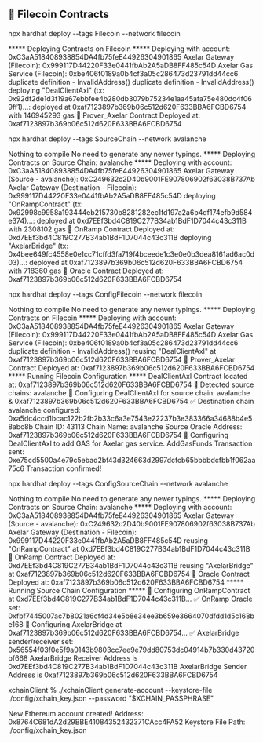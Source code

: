 
## 🌆 Filecoin Contracts


npx hardhat deploy --tags Filecoin --network filecoin

***** Deploying Contracts on Filecoin *****
Deploying with account: 0xC3aA518408938854DA4fb75feE44926304901865
Axelar Gateway (Filecoin): 0x999117D44220F33e0441fbAb2A5aDB8FF485c54D
Axelar Gas Service (Filecoin): 0xbe406f0189a0b4cf3a05c286473d23791dd44cc6
duplicate definition - InvalidAddress()
duplicate definition - InvalidAddress()
deploying "DealClientAxl" (tx: 0x92df2de1d3f19a67ebbfee4b280db3079b75234e1aa45afa75e480dc4f069ff1)...: deployed at 0xaf7123897b369b06c512d620F633BBA6FCBD6754 with 146945293 gas
🚀 Prover_Axelar Contract Deployed at:  0xaf7123897b369b06c512d620F633BBA6FCBD6754

npx hardhat deploy --tags SourceChain --network avalanche

Nothing to compile
No need to generate any newer typings.
***** Deploying Contracts on Source Chain: avalanche *****
Deploying with account: 0xC3aA518408938854DA4fb75feE44926304901865
Axelar Gateway (Source - avalanche): 0xC249632c2D40b9001FE907806902f63038B737Ab
Axelar Gateway (Destination - Filecoin): 0x999117D44220F33e0441fbAb2A5aDB8FF485c54D
deploying "OnRampContract" (tx: 0x92998c9958a193444eb215730b8281282ec1fd197a2a6b4df174efb9d584e374)...: deployed at 0xd7EEf3bd4C819C277B34ab1BdF1D7044c43c311B with 2308102 gas
🚀 OnRamp Contract Deployed at:  0xd7EEf3bd4C819C277B34ab1BdF1D7044c43c311B
deploying "AxelarBridge" (tx: 0x4bee649fc4558e0e1cc71cffd3fa719f4bceede1c3e0e0b3dea8161ad6ac0d03)...: deployed at 0xaf7123897b369b06c512d620F633BBA6FCBD6754 with 718360 gas
🚀 Oracle Contract Deployed at:  0xaf7123897b369b06c512d620F633BBA6FCBD6754

npx hardhat deploy --tags ConfigFilecoin --network filecoin

Nothing to compile
No need to generate any newer typings.
***** Deploying Contracts on Filecoin *****
Deploying with account: 0xC3aA518408938854DA4fb75feE44926304901865
Axelar Gateway (Filecoin): 0x999117D44220F33e0441fbAb2A5aDB8FF485c54D
Axelar Gas Service (Filecoin): 0xbe406f0189a0b4cf3a05c286473d23791dd44cc6
duplicate definition - InvalidAddress()
reusing "DealClientAxl" at 0xaf7123897b369b06c512d620F633BBA6FCBD6754
🚀 Prover_Axelar Contract Deployed at:  0xaf7123897b369b06c512d620F633BBA6FCBD6754
***** Running Filecoin Configuration *****
DealClientAxl Contract located at:  0xaf7123897b369b06c512d620F633BBA6FCBD6754
🔗 Detected source chains: avalanche
🚀 Configuring DealClientAxl for source chain: avalanche & 0xaf7123897b369b06c512d620F633BBA6FCBD6754
✅ Destination chain avalanche configured: 0xa5dc4ccd1bcac122b2fb2b33c6a3e7543e22237b3e383366a34688b4e58abc8b
Chain ID: 43113
Chain Name: avalanche
Source Oracle Address: 0xaf7123897b369b06c512d620F633BBA6FCBD6754
🚀 Configuring DealClientAxl to add GAS for Axelar gas service.
AddGasFunds Transaction sent: 0xe75cd5500a4e79c5ebad2bf43d324663d2997dcfcb65bbbbdcfbb1f062aa75c6
Transaction confirmed!

npx hardhat deploy --tags ConfigSourceChain --network avalanche

Nothing to compile
No need to generate any newer typings.
***** Deploying Contracts on Source Chain: avalanche *****
Deploying with account: 0xC3aA518408938854DA4fb75feE44926304901865
Axelar Gateway (Source - avalanche): 0xC249632c2D40b9001FE907806902f63038B737Ab
Axelar Gateway (Destination - Filecoin): 0x999117D44220F33e0441fbAb2A5aDB8FF485c54D
reusing "OnRampContract" at 0xd7EEf3bd4C819C277B34ab1BdF1D7044c43c311B
🚀 OnRamp Contract Deployed at:  0xd7EEf3bd4C819C277B34ab1BdF1D7044c43c311B
reusing "AxelarBridge" at 0xaf7123897b369b06c512d620F633BBA6FCBD6754
🚀 Oracle Contract Deployed at:  0xaf7123897b369b06c512d620F633BBA6FCBD6754
***** Running Source Chain Configuration *****
🚀 Configuring OnRampContract at 0xd7EEf3bd4C819C277B34ab1BdF1D7044c43c311B...
✅ OnRamp Oracle set: 0xfbf7445007ac7b8021a6cf4d34e5b8e34ee3b659e3664070dfdd1d5c168be168
🚀 Configuring AxelarBridge at 0xaf7123897b369b06c512d620F633BBA6FCBD6754...
✅ AxelarBridge sender/receiver set: 0x56554f03f0e5f9a0143b9803cc7ee9e79dd80753dc04914b7b330d43720bf668
AxelarBridge Receiver Address is 0xd7EEf3bd4C819C277B34ab1BdF1D7044c43c311B
AxelarBridge Sender Address is 0xaf7123897b369b06c512d620F633BBA6FCBD6754

xchainClient % ./xchainClient generate-account --keystore-file ./config/xchain_key.json --password "$XCHAIN_PASSPHRASE"

New Ethereum account created!
Address: 0x8764C681dA2d29BBE41084352432371CAcc4FA52
Keystore File Path: ./config/xchain_key.json